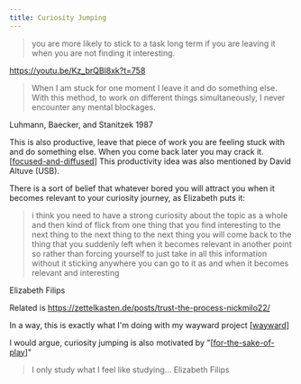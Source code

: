 ```yaml
---
title: Curiosity Jumping
---
```


> you are more likely to stick to a task long term if you are leaving it when you are not finding it interesting.

https://youtu.be/Kz_brQBl8xk?t=758

> When I am stuck for one moment I leave it and do something else. With this method, to work on different things simultaneously, I never encounter any mental blockages.

Luhmann, Baecker, and Stanitzek 1987

This is also productive, leave that piece of work you are feeling stuck with and do something else. When you come back later you may crack it. [[focused-and-diffused]] This productivity idea was also mentioned by David Altuve (USB).

There is a sort of belief that whatever bored you will attract you when it becomes relevant to your curiosity journey, as Elizabeth puts it:

> i think you need to have a strong curiosity about the topic as a whole and then kind of flick from one thing that you find interesting to the next thing to the next thing to the next thing you will come back to the thing that you suddenly left when it becomes relevant in another point so rather than forcing yourself to just take in all this information without it sticking anywhere you can go to it as and when it becomes relevant and interesting

Elizabeth Filips

Related is https://zettelkasten.de/posts/trust-the-process-nickmilo22/

In a way, this is exactly what I'm doing with my wayward project [[wayward]]

I would argue, curiosity jumping is also motivated by "[[for-the-sake-of-play]]"

>I only study what I feel like studying...
Elizabeth Filips


[//begin]: # "Autogenerated link references for markdown compatibility"
[focused-and-diffused]: ./../bubbles/focused-and-diffused "focused-and-diffused"
[for-the-sake-of-play]: ./../bubbles/for-the-sake-of-play "for-the-sake-of-play"
[wayward]: ./../dirs/wayward "wayward"
[//end]: # "Autogenerated link references"
